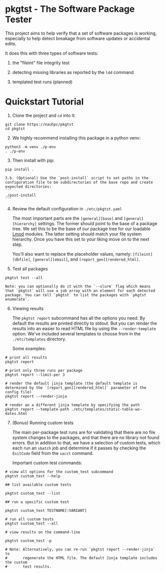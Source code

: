 # pkgtst - The Software Package Tester

This project aims to help verify that a set of software packages is working,
especially to help detect breakage from software updates or accidental edits.

It does this with three types of software tests:

1. the "fileint" file integrity test

2. detecting missing libraries as reported by the `ldd` command

3. templated test runs (planned)

# Quickstart Tutorial

1. Clone the project and `cd` into it:

```
git clone https://nauhpc/pkgtst
cd pkgtst
```

2. We highly recommend installing this package in a python venv:

```
python3 -m venv ./p-env
. ./p-env
```

3. Then install with pip:
```
pip install .
```

    3.b. (Optional) Use the `post-install` script to set paths in the configuration file to be subdirectories of the base repo and create expected directories:
    ```
    ./post-install
    ```

4. Review the default configuration in `./etc/pkgtst.yaml`

    The most important parts are the `[general][base]` and `[general][hierarchy]` settings. The former should point to the base of a package tree. We set this to be the base of our package tree for our loadable [Lmod](https://github.com/TACC/Lmod) modules. The latter setting should match your file system hierarchy. Once you have this set to your liking move on to the next step.
    
    You'll also want to replace the placeholder values, namely: `[fileint][dbfile]`, `[general][email]`, and `[report_gen][rendered_html]`.
    
5. Test all packages

```
pkgtst test --all
```

    Note: you can optionally do it with the `--slurm` flag which means that `pkgtst` will use a job array with an element for each detected package. You can tell `pkgtst` to list the packages with `pkgtst enumerate`.

6. Viewing results

    The `pkgtst report` subcommand has all the options you need. By default the results are printed directly to stdout. But you can render the results into an easier to read HTML file by using the `--render-template` option. We've included several templates to choose from in the `./etc/templates` directory.
    
    Some examples:
```
# print all results
pkgtst report

# print only three runs per package
pkgtst report --limit-per 3

# render the default jinja template (the default template is determined by the `[report_gen][rendered_html]` parameter of the config file)
pkgtst report --render-jinja

# render an a different jinja template by specifying the path
pkgtst report --template-path ./etc/templates/static-table-wo-dates.html
```

7. (Bonus) Running custom tests

    The main per-package test runs are for validating that there are no file system changes to the packages, and that there are no library not found errors. But in addition to that, we have a selection of custom tests, which each run an `sbatch` job and determine if it passes by checking the `ExitCode` field from the `sacct` command.

    Important custom test commands:

```
# view all options for the custom_test subcommand
pkgtst custom_test --help

## list available custom tests

pkgtst custom_test --list

## run a specific custom test

pkgtst custom_test TESTNAME[:VARIANT]

# run all custom tests
pkgtst custom_test --all

# view results on the command-line

pkgtst custom_test -p

# Note: Alternatively, you can re-run `pkgtst report --render-jinja` to
#       regenerate the HTML file. The default Jinja template includes the custom
#       test results.
```
